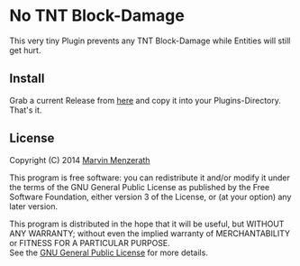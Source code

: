 # No TNT Block-Damage
This very tiny Plugin prevents any TNT Block-Damage while Entities will still get hurt.

## Install
Grab a current Release from [here](https://github.com/MarvinMenzerath/NoTNTBlockDamage/releases) and copy it into your Plugins-Directory. That's it.

## License
Copyright (C) 2014 [Marvin Menzerath](http://menzerath.eu)

This program is free software: you can redistribute it and/or modify it under the terms of the GNU General Public License as published by the Free Software Foundation, either version 3 of the License, or (at your option) any later version.

This program is distributed in the hope that it will be useful, but WITHOUT ANY WARRANTY; without even the implied warranty of MERCHANTABILITY or FITNESS FOR A PARTICULAR PURPOSE.  
See the [GNU General Public License](https://github.com/MarvinMenzerath/NoTNTBlockDamage/blob/master/LICENSE) for more details.
